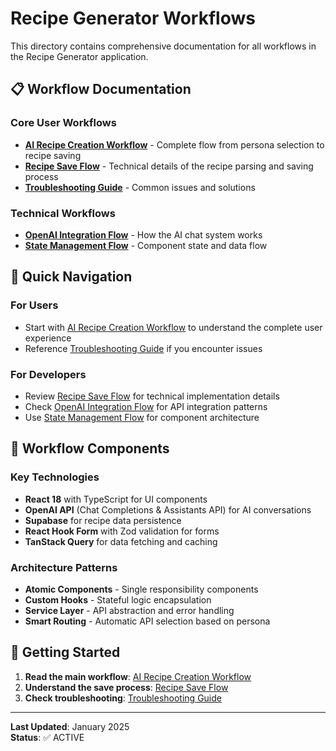 # Recipe Generator Workflows

This directory contains comprehensive documentation for all workflows in the Recipe Generator application.

## 📋 **Workflow Documentation**

### **Core User Workflows**

- **[AI Recipe Creation Workflow](ai-recipe-creation-workflow.md)** - Complete flow from persona selection to recipe saving
- **[Recipe Save Flow](recipe-save-flow.md)** - Technical details of the recipe parsing and saving process
- **[Troubleshooting Guide](troubleshooting.md)** - Common issues and solutions

### **Technical Workflows**

- **[OpenAI Integration Flow](openai-integration-flow.md)** - How the AI chat system works
- **[State Management Flow](state-management-flow.md)** - Component state and data flow

## 🎯 **Quick Navigation**

### **For Users**

- Start with [AI Recipe Creation Workflow](ai-recipe-creation-workflow.md) to understand the complete user experience
- Reference [Troubleshooting Guide](troubleshooting.md) if you encounter issues

### **For Developers**

- Review [Recipe Save Flow](recipe-save-flow.md) for technical implementation details
- Check [OpenAI Integration Flow](openai-integration-flow.md) for API integration patterns
- Use [State Management Flow](state-management-flow.md) for component architecture

## 🔧 **Workflow Components**

### **Key Technologies**

- **React 18** with TypeScript for UI components
- **OpenAI API** (Chat Completions & Assistants API) for AI conversations
- **Supabase** for recipe data persistence
- **React Hook Form** with Zod validation for forms
- **TanStack Query** for data fetching and caching

### **Architecture Patterns**

- **Atomic Components** - Single responsibility components
- **Custom Hooks** - Stateful logic encapsulation
- **Service Layer** - API abstraction and error handling
- **Smart Routing** - Automatic API selection based on persona

## 🚀 **Getting Started**

1. **Read the main workflow**: [AI Recipe Creation Workflow](ai-recipe-creation-workflow.md)
2. **Understand the save process**: [Recipe Save Flow](recipe-save-flow.md)
3. **Check troubleshooting**: [Troubleshooting Guide](troubleshooting.md)

---

**Last Updated**: January 2025  
**Status**: ✅ ACTIVE
